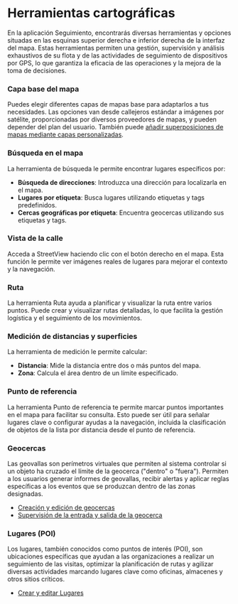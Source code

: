 # Herramientas cartográficas

En la aplicación Seguimiento, encontrarás diversas herramientas y opciones situadas en las esquinas superior derecha e inferior derecha de la interfaz del mapa. Estas herramientas permiten una gestión, supervisión y análisis exhaustivos de su flota y de las actividades de seguimiento de dispositivos por GPS, lo que garantiza la eficacia de las operaciones y la mejora de la toma de decisiones.

### Capa base del mapa

Puedes elegir diferentes capas de mapas base para adaptarlos a tus necesidades. Las opciones van desde callejeros estándar a imágenes por satélite, proporcionadas por diversos proveedores de mapas, y pueden depender del plan del usuario. También puede [añadir superposiciones de mapas mediante capas personalizadas](capas.md).

### Búsqueda en el mapa

La herramienta de búsqueda le permite encontrar lugares específicos por:

* **Búsqueda de direcciones**: Introduzca una dirección para localizarla en el mapa.
* **Lugares por etiqueta**: Busca lugares utilizando etiquetas y tags predefinidos.
* **Cercas geográficas por etiqueta**: Encuentra geocercas utilizando sus etiquetas y tags.

### Vista de la calle

Acceda a StreetView haciendo clic con el botón derecho en el mapa. Esta función le permite ver imágenes reales de lugares para mejorar el contexto y la navegación.

### Ruta

La herramienta Ruta ayuda a planificar y visualizar la ruta entre varios puntos. Puede crear y visualizar rutas detalladas, lo que facilita la gestión logística y el seguimiento de los movimientos.

### Medición de distancias y superficies

La herramienta de medición le permite calcular:

* **Distancia**: Mide la distancia entre dos o más puntos del mapa.
* **Zona**: Calcula el área dentro de un límite especificado.

### Punto de referencia

La herramienta Punto de referencia te permite marcar puntos importantes en el mapa para facilitar su consulta. Esto puede ser útil para señalar lugares clave o configurar ayudas a la navegación, incluida la clasificación de objetos de la lista por distancia desde el punto de referencia.

### Geocercas

Las geovallas son perímetros virtuales que permiten al sistema controlar si un objeto ha cruzado el límite de la geocerca ("dentro" o "fuera"). Permiten a los usuarios generar informes de geovallas, recibir alertas y aplicar reglas específicas a los eventos que se produzcan dentro de las zonas designadas.

* [Creación y edición de geocercas](geocercas.md)
* [Supervisión de la entrada y salida de la geocerca](../../reglas-y-alertas/control-de-movimientos/geocerca-de-entrada-o-salida.md)

### Lugares (POI)

Los lugares, también conocidos como puntos de interés (POI), son ubicaciones específicas que ayudan a las organizaciones a realizar un seguimiento de las visitas, optimizar la planificación de rutas y agilizar diversas actividades marcando lugares clave como oficinas, almacenes y otros sitios críticos.

* [Crear y editar Lugares](./)
